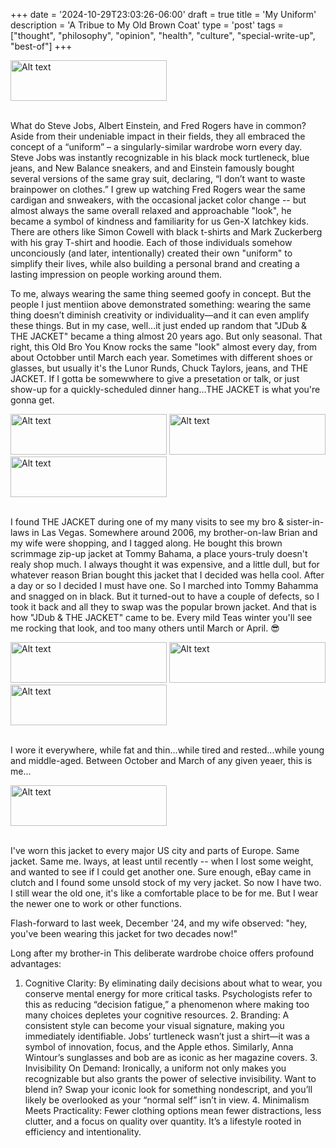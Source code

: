 +++
date = '2024-10-29T23:03:26-06:00'
draft = true
title = 'My Uniform'
description = 'A Tribue to My Old Brown Coat'
type = 'post'
tags = ["thought", "philosophy", "opinion", "health", "culture", "special-write-up", "best-of"]
+++


<div>
  <img src="https://julianwest.me/Blog/posts/BrownJacket\FirstJacketPic.jpeg" alt="Alt text" width="250" height="65">
</div><br />


What do Steve Jobs, Albert Einstein, and Fred Rogers have in common? Aside from their undeniable impact in their fields, they all embraced the concept of a “uniform” – a singularly-similar wardrobe worn every day. Steve Jobs was instantly recognizable in his black mock turtleneck, blue jeans, and New Balance sneakers, and and Einstein famously bought several versions of the same gray suit, declaring, “I don’t want to waste brainpower on clothes.”  I grew up watching Fred Rogers wear the same cardigan and snweakers, with the occasional jacket color change -- but almost always the same overall relaxed and approachable "look", he became a symbol of kindness and familiarity for us Gen-X latchkey kids.  There are others like Simon Cowell with black t-shirts and Mark Zuckerberg with his gray T-shirt and hoodie.  Each of those individuals somehow unconciously (and later, intentionally) created their own "uniform" to simplify their lives, while also building a personal brand and creating a lasting impression on people working around them. <br />

To me, always wearing the same thing seemed goofy in concept.  But the people I just mentiion above demonstrated something: wearing the same thing doesn’t diminish creativity or individuality—and it can even amplify these things.  But in my case, well...it just ended up random that "JDub & THE JACKET" became a thing almost 20 years ago.  But only seasonal.  That right, this Old Bro You Know rocks the same "look" almost every day, from about Octobber until March each year. Sometimes with different shoes or glasses, but usually it's the Lunor Runds, Chuck Taylors, jeans, and THE JACKET.  If I gotta be somewwhere to give a presetation or talk, or just show-up for a quickly-scheduled dinner hang...THE JACKET is what you're gonna get.<br />

<div>
  <img src="https://julianwest.me/Blog/posts/BrownJacket\FirstJacketPic.jpeg" alt="Alt text" width="250" height="65">
    <img src="https://julianwest.me/Blog/posts/BrownJacket\FirstJacketPic.jpeg" alt="Alt text" width="250" height="65">
      <img src="https://julianwest.me/Blog/posts/BrownJacket\FirstJacketPic.jpeg" alt="Alt text" width="250" height="65">
</div><br />

I found THE JACKET during one of my many visits to see my bro & sister-in-laws in Las Vegas. Somewhere around 2006, my brother-on-law Brian and my wife were shopping, and I tagged along.  He bought this brown scrimmage zip-up jacket at Tommy Bahama, a place yours-truly doesn't realy shop much. I always thought it was expensive, and a little dull, but for whatever reason Brian bought this jacket that I decided was hella cool.  After a day or so I decided I must have one.  So I marched into Tommy Bahamma and snagged on in black.  But it turned-out to have a couple of defects, so I took it back and all they to swap was the popular brown jacket.  And that is how "JDub & THE JACKET" came to be.  Every mild Teas winter you'll see me rocking that look, and too many others until March or April. 😎 <br />

<div>
  <img src="https://julianwest.me/Blog/posts/BrownJacket\FirstJacketPic.jpeg" alt="Alt text" width="250" height="65">
    <img src="https://julianwest.me/Blog/posts/BrownJacket\FirstJacketPic.jpeg" alt="Alt text" width="250" height="65">
      <img src="https://julianwest.me/Blog/posts/BrownJacket\FirstJacketPic.jpeg" alt="Alt text" width="250" height="65">
</div><br />

I wore it everywhere, while fat and thin...while tired and rested...while young and middle-aged. Between October and March of any given yeaer, this is me... 

<div>
  <img src="https://julianwest.me/Blog/posts/BrownJacket\FirstJacketPic.jpeg" alt="Alt text" width="250" height="65">
</div><br />


I've worn this jacket to every major US city and parts of Europe.  Same jacket.  Same me.   lways, at least until recently -- when I lost some weight, and wanted to see if I could get another one.   Sure enough, eBay came in clutch and I found some unsold stock of my very jacket.  So now I have two.  I still wear the old one, it's like a comfortable place to be for me.  But I wear the newer one to work or other functions.   

Flash-forward to last week, December '24, and my wife observed: "hey, you've been wearing this jacket for two decades now!" 

Long after my brother-in
This deliberate wardrobe choice offers profound advantages: <br />
1.	Cognitive Clarity: By eliminating daily decisions about what to wear, you conserve mental energy for more critical tasks. Psychologists refer to this as reducing “decision fatigue,” a phenomenon where making too many choices depletes your cognitive resources.
	2.	Branding: A consistent style can become your visual signature, making you immediately identifiable. Jobs’ turtleneck wasn’t just a shirt—it was a symbol of innovation, focus, and the Apple ethos. Similarly, Anna Wintour’s sunglasses and bob are as iconic as her magazine covers.
	3.	Invisibility On Demand: Ironically, a uniform not only makes you recognizable but also grants the power of selective invisibility. Want to blend in? Swap your iconic look for something nondescript, and you’ll likely be overlooked as your “normal self” isn’t in view.
	4.	Minimalism Meets Practicality: Fewer clothing options mean fewer distractions, less clutter, and a focus on quality over quantity. It’s a lifestyle rooted in efficiency and intentionality.